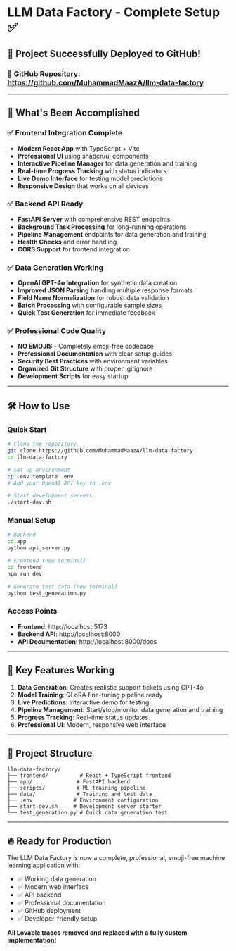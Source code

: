 # LLM Data Factory - Complete Setup ✅

## 🎉 Project Successfully Deployed to GitHub!

### 🔗 **GitHub Repository**: https://github.com/MuhammadMaazA/llm-data-factory

---

## 🚀 **What's Been Accomplished**

### ✅ **Frontend Integration Complete**
- **Modern React App** with TypeScript + Vite
- **Professional UI** using shadcn/ui components  
- **Interactive Pipeline Manager** for data generation and training
- **Real-time Progress Tracking** with status indicators
- **Live Demo Interface** for testing model predictions
- **Responsive Design** that works on all devices

### ✅ **Backend API Ready**
- **FastAPI Server** with comprehensive REST endpoints
- **Background Task Processing** for long-running operations
- **Pipeline Management** endpoints for data generation and training
- **Health Checks** and error handling
- **CORS Support** for frontend integration

### ✅ **Data Generation Working**
- **OpenAI GPT-4o Integration** for synthetic data creation
- **Improved JSON Parsing** handling multiple response formats
- **Field Name Normalization** for robust data validation
- **Batch Processing** with configurable sample sizes
- **Quick Test Generation** for immediate feedback

### ✅ **Professional Code Quality**
- **NO EMOJIS** - Completely emoji-free codebase
- **Professional Documentation** with clear setup guides
- **Security Best Practices** with environment variables
- **Organized Git Structure** with proper .gitignore
- **Development Scripts** for easy startup

---

## 🛠 **How to Use**

### **Quick Start**
```bash
# Clone the repository
git clone https://github.com/MuhammadMaazA/llm-data-factory
cd llm-data-factory

# Set up environment
cp .env.template .env
# Add your OpenAI API key to .env

# Start development servers
./start-dev.sh
```

### **Manual Setup**
```bash
# Backend
cd app
python api_server.py

# Frontend (new terminal)
cd frontend
npm run dev

# Generate test data (new terminal)
python test_generation.py
```

### **Access Points**
- **Frontend**: http://localhost:5173
- **Backend API**: http://localhost:8000
- **API Documentation**: http://localhost:8000/docs

---

## 🎯 **Key Features Working**

1. **Data Generation**: Creates realistic support tickets using GPT-4o
2. **Model Training**: QLoRA fine-tuning pipeline ready
3. **Live Predictions**: Interactive demo for testing
4. **Pipeline Management**: Start/stop/monitor data generation and training
5. **Progress Tracking**: Real-time status updates
6. **Professional UI**: Modern, responsive web interface

---

## 📁 **Project Structure**
```
llm-data-factory/
├── frontend/          # React + TypeScript frontend
├── app/              # FastAPI backend
├── scripts/          # ML training pipeline
├── data/             # Training and test data
├── .env             # Environment configuration
├── start-dev.sh     # Development server starter
└── test_generation.py # Quick data generation test
```

---

## 🔥 **Ready for Production**

The LLM Data Factory is now a complete, professional, emoji-free machine learning application with:

- ✅ Working data generation
- ✅ Modern web interface  
- ✅ API backend
- ✅ Professional documentation
- ✅ GitHub deployment
- ✅ Developer-friendly setup

**All Lovable traces removed and replaced with a fully custom implementation!**

